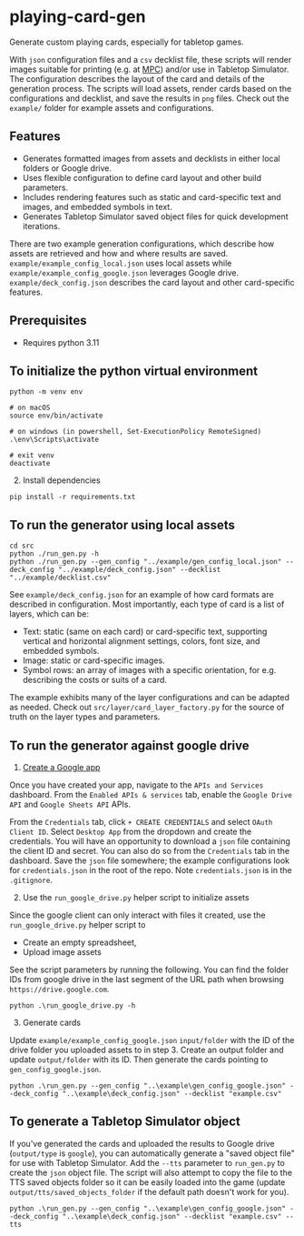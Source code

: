 # playing-card-gen
Generate custom playing cards, especially for tabletop games.

With `json` configuration files and a `csv` decklist file, these scripts will render images suitable for printing (e.g. at [MPC](makeplayingcards.com)) and/or use in Tabletop Simulator. The configuration describes the layout of the card and details of the generation process. The scripts will load assets, render cards based on the configurations and decklist, and save the results in `png` files. Check out the `example/` folder for example assets and configurations.

## Features
- Generates formatted images from assets and decklists in either local folders or Google drive.
- Uses flexible configuration to define card layout and other build parameters.
- Includes rendering features such as static and card-specific text and images, and embedded symbols in text.
- Generates Tabletop Simulator saved object files for quick development iterations.

There are two example generation configurations, which describe how assets are retrieved and how and where results are saved. `example/example_config_local.json` uses local assets while `example/example_config_google.json` leverages Google drive. `example/deck_config.json` describes the card layout and other card-specific features.

## Prerequisites

- Requires python 3.11
## To initialize the python virtual environment
```
python -m venv env

# on macOS
source env/bin/activate

# on windows (in powershell, Set-ExecutionPolicy RemoteSigned)
.\env\Scripts\activate

# exit venv
deactivate
```

2. Install dependencies
```
pip install -r requirements.txt
```

## To run the generator using local assets
```
cd src
python ./run_gen.py -h
python ./run_gen.py --gen_config "../example/gen_config_local.json" --deck_config "../example/deck_config.json" --decklist "../example/decklist.csv"
```

See `example/deck_config.json` for an example of how card formats are described in configuration. Most importantly, each type of card is a list of layers, which can be:
- Text: static (same on each card) or card-specific text, supporting vertical and horizontal alignment settings, colors, font size, and embedded symbols.
- Image: static or card-specific images.
- Symbol rows: an array of images with a specific orientation, for e.g. describing the costs or suits of a card.

The example exhibits many of the layer configurations and can be adapted as needed. Check out `src/layer/card_layer_factory.py` for the source of truth on the layer types and parameters.

## To run the generator against google drive
1. [Create a Google app](https://console.cloud.google.com)

Once you have created your app, navigate to the `APIs and Services` dashboard. From the `Enabled APIs & services` tab, enable the `Google Drive API` and `Google Sheets API` APIs.

From the `Credentials` tab, click `+ CREATE CREDENTIALS` and select `OAuth Client ID`. Select `Desktop App` from the dropdown and create the credentials. You will have an opportunity to download a `json` file containing the client ID and secret. You can also do so from the `Credentials` tab in the dashboard. Save the `json` file somewhere; the example configurations look for `credentials.json` in the root of the repo. Note `credentials.json` is in the `.gitignore`.

2. Use the `run_google_drive.py` helper script to initialize assets

Since the google client can only interact with files it created, use the `run_google_drive.py` helper script to
- Create an empty spreadsheet,
- Upload image assets

See the script parameters by running the following. You can find the folder IDs from google drive in the last segment of the URL path when browsing `https://drive.google.com`. 

```
python .\run_google_drive.py -h
```

3. Generate cards

Update `example/example_config_google.json` `input/folder` with the ID of the drive folder you uploaded assets to in step 3. Create an output folder and update `output/folder` with its ID. Then generate the cards pointing to `gen_config_google.json`.
```
python .\run_gen.py --gen_config "..\example\gen_config_google.json" --deck_config "..\example\deck_config.json" --decklist "example.csv"
```

## To generate a Tabletop Simulator object
If you've generated the cards and uploaded the results to Google drive (`output/type` is `google`), you can automatically generate a "saved object file" for use with Tabletop Simulator. Add the `--tts` parameter to `run_gen.py` to create the `json` object file. The script will also attempt to copy the file to the TTS saved objects folder so it can be easily loaded into the game (update `output/tts/saved_objects_folder` if the default path doesn't work for you).

```
python .\run_gen.py --gen_config "..\example\gen_config_google.json" --deck_config "..\example\deck_config.json" --decklist "example.csv" --tts
```
